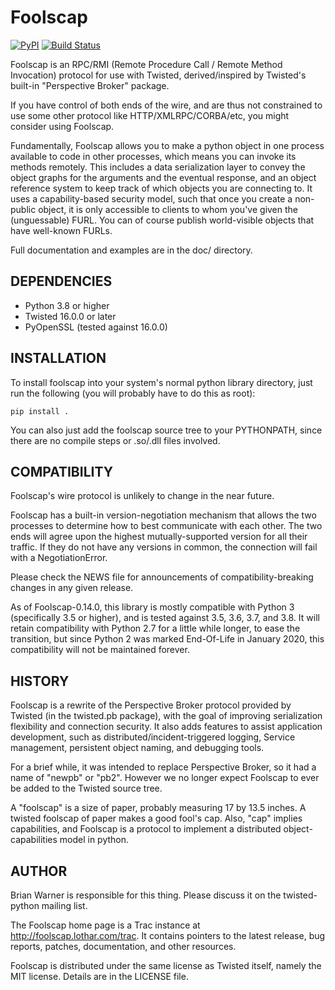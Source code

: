 # Foolscap

[![PyPI](http://img.shields.io/pypi/v/foolscap.svg)](https://pypi.python.org/pypi/foolscap)
[![Build Status](https://travis-ci.org/warner/foolscap.svg?branch=master)](https://travis-ci.org/warner/foolscap)

Foolscap is an RPC/RMI (Remote Procedure Call / Remote Method Invocation)
protocol for use with Twisted, derived/inspired by Twisted's built-in
"Perspective Broker" package.

If you have control of both ends of the wire, and are thus not constrained to
use some other protocol like HTTP/XMLRPC/CORBA/etc, you might consider using
Foolscap.

Fundamentally, Foolscap allows you to make a python object in one process
available to code in other processes, which means you can invoke its methods
remotely. This includes a data serialization layer to convey the object
graphs for the arguments and the eventual response, and an object reference
system to keep track of which objects you are connecting to. It uses a
capability-based security model, such that once you create a non-public
object, it is only accessible to clients to whom you've given the
(unguessable) FURL. You can of course publish world-visible objects that
have well-known FURLs.

Full documentation and examples are in the doc/ directory.

## DEPENDENCIES

* Python 3.8 or higher
* Twisted 16.0.0 or later
* PyOpenSSL (tested against 16.0.0)


## INSTALLATION

To install foolscap into your system's normal python library directory, just
run the following (you will probably have to do this as root):

```
pip install .
```

You can also just add the foolscap source tree to your PYTHONPATH, since
there are no compile steps or .so/.dll files involved.


## COMPATIBILITY

Foolscap's wire protocol is unlikely to change in the near future.

Foolscap has a built-in version-negotiation mechanism that allows the two
processes to determine how to best communicate with each other. The two ends
will agree upon the highest mutually-supported version for all their
traffic. If they do not have any versions in common, the connection will
fail with a NegotiationError.

Please check the NEWS file for announcements of compatibility-breaking
changes in any given release.

As of Foolscap-0.14.0, this library is mostly compatible with Python 3
(specifically 3.5 or higher), and is tested against 3.5, 3.6, 3.7, and 3.8.
It will retain compatibility with Python 2.7 for a little while longer, to
ease the transition, but since Python 2 was marked End-Of-Life in January
2020, this compatibility will not be maintained forever.


## HISTORY

Foolscap is a rewrite of the Perspective Broker protocol provided by Twisted
(in the twisted.pb package), with the goal of improving serialization
flexibility and connection security. It also adds features to assist
application development, such as distributed/incident-triggered logging,
Service management, persistent object naming, and debugging tools.

For a brief while, it was intended to replace Perspective Broker, so it had
a name of "newpb" or "pb2". However we no longer expect Foolscap to ever be
added to the Twisted source tree.

A "foolscap" is a size of paper, probably measuring 17 by 13.5 inches. A
twisted foolscap of paper makes a good fool's cap. Also, "cap" implies
capabilities, and Foolscap is a protocol to implement a distributed
object-capabilities model in python.

## AUTHOR

Brian Warner is responsible for this thing. Please discuss it on the
twisted-python mailing list.

The Foolscap home page is a Trac instance at
<http://foolscap.lothar.com/trac>. It contains pointers to the latest
release, bug reports, patches, documentation, and other resources.

Foolscap is distributed under the same license as Twisted itself, namely the
MIT license. Details are in the LICENSE file.

